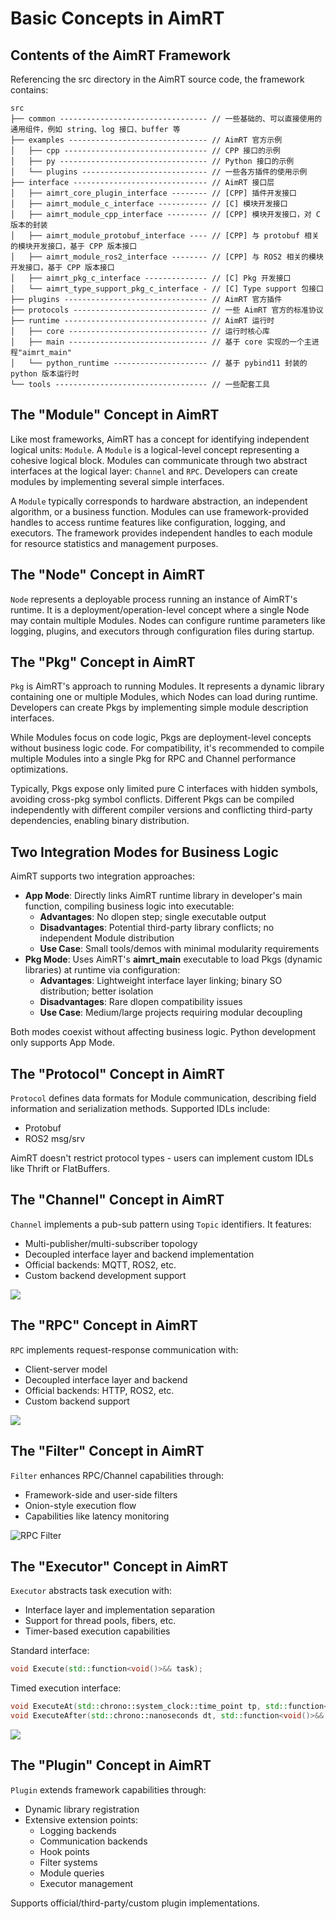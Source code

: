 

# Basic Concepts in AimRT

## Contents of the AimRT Framework

Referencing the src directory in the AimRT source code, the framework contains:
```
src
├── common --------------------------------- // 一些基础的、可以直接使用的通用组件，例如 string、log 接口、buffer 等
├── examples ------------------------------- // AimRT 官方示例
│   ├── cpp -------------------------------- // CPP 接口的示例
│   ├── py --------------------------------- // Python 接口的示例
│   └── plugins ---------------------------- // 一些各方插件的使用示例
├── interface ------------------------------ // AimRT 接口层
│   ├── aimrt_core_plugin_interface -------- // [CPP] 插件开发接口
│   ├── aimrt_module_c_interface ----------- // [C] 模块开发接口
│   ├── aimrt_module_cpp_interface --------- // [CPP] 模块开发接口，对 C 版本的封装
│   ├── aimrt_module_protobuf_interface ---- // [CPP] 与 protobuf 相关的模块开发接口，基于 CPP 版本接口
│   ├── aimrt_module_ros2_interface -------- // [CPP] 与 ROS2 相关的模块开发接口，基于 CPP 版本接口
│   ├── aimrt_pkg_c_interface -------------- // [C] Pkg 开发接口
│   └── aimrt_type_support_pkg_c_interface - // [C] Type support 包接口
├── plugins -------------------------------- // AimRT 官方插件
├── protocols ------------------------------ // 一些 AimRT 官方的标准协议
├── runtime -------------------------------- // AimRT 运行时
│   ├── core ------------------------------- // 运行时核心库
│   ├── main ------------------------------- // 基于 core 实现的一个主进程"aimrt_main"
│   └── python_runtime --------------------- // 基于 pybind11 封装的 python 版本运行时
└── tools ---------------------------------- // 一些配套工具
```

## The "Module" Concept in AimRT
Like most frameworks, AimRT has a concept for identifying independent logical units: `Module`. A `Module` is a logical-level concept representing a cohesive logical block. Modules can communicate through two abstract interfaces at the logical layer: `Channel` and `RPC`. Developers can create modules by implementing several simple interfaces.

A `Module` typically corresponds to hardware abstraction, an independent algorithm, or a business function. Modules can use framework-provided handles to access runtime features like configuration, logging, and executors. The framework provides independent handles to each module for resource statistics and management purposes.

## The "Node" Concept in AimRT
`Node` represents a deployable process running an instance of AimRT's runtime. It is a deployment/operation-level concept where a single Node may contain multiple Modules. Nodes can configure runtime parameters like logging, plugins, and executors through configuration files during startup.

## The "Pkg" Concept in AimRT
`Pkg` is AimRT's approach to running Modules. It represents a dynamic library containing one or multiple Modules, which Nodes can load during runtime. Developers can create Pkgs by implementing simple module description interfaces.

While Modules focus on code logic, Pkgs are deployment-level concepts without business logic code. For compatibility, it's recommended to compile multiple Modules into a single Pkg for RPC and Channel performance optimizations.

Typically, Pkgs expose only limited pure C interfaces with hidden symbols, avoiding cross-pkg symbol conflicts. Different Pkgs can be compiled independently with different compiler versions and conflicting third-party dependencies, enabling binary distribution.

## Two Integration Modes for Business Logic
AimRT supports two integration approaches:
- **App Mode**: Directly links AimRT runtime library in developer's main function, compiling business logic into executable:
  - **Advantages**: No dlopen step; single executable output
  - **Disadvantages**: Potential third-party library conflicts; no independent Module distribution
  - **Use Case**: Small tools/demos with minimal modularity requirements
- **Pkg Mode**: Uses AimRT's **aimrt_main** executable to load Pkgs (dynamic libraries) at runtime via configuration:
  - **Advantages**: Lightweight interface layer linking; binary SO distribution; better isolation
  - **Disadvantages**: Rare dlopen compatibility issues
  - **Use Case**: Medium/large projects requiring modular decoupling

Both modes coexist without affecting business logic. Python development only supports App Mode.

## The "Protocol" Concept in AimRT
`Protocol` defines data formats for Module communication, describing field information and serialization methods. Supported IDLs include:
- Protobuf
- ROS2 msg/srv

AimRT doesn't restrict protocol types - users can implement custom IDLs like Thrift or FlatBuffers.

## The "Channel" Concept in AimRT
`Channel` implements a pub-sub pattern using `Topic` identifiers. It features:
- Multi-publisher/multi-subscriber topology
- Decoupled interface layer and backend implementation
- Official backends: MQTT, ROS2, etc.
- Custom backend development support

![](./picture/pic_3.png)

## The "RPC" Concept in AimRT
`RPC` implements request-response communication with:
- Client-server model
- Decoupled interface layer and backend
- Official backends: HTTP, ROS2, etc.
- Custom backend support

![](./picture/pic_4.png)

## The "Filter" Concept in AimRT
`Filter` enhances RPC/Channel capabilities through:
- Framework-side and user-side filters
- Onion-style execution flow
- Capabilities like latency monitoring

![RPC Filter](./picture/pic_7.png)

## The "Executor" Concept in AimRT
`Executor` abstracts task execution with:
- Interface layer and implementation separation
- Support for thread pools, fibers, etc.
- Timer-based execution capabilities

Standard interface:
```cpp
void Execute(std::function<void()>&& task);
```

Timed execution interface:
```cpp
void ExecuteAt(std::chrono::system_clock::time_point tp, std::function<void()>&& task);
void ExecuteAfter(std::chrono::nanoseconds dt, std::function<void()>&& task);
```

![](./picture/pic_5.png)

## The "Plugin" Concept in AimRT
`Plugin` extends framework capabilities through:
- Dynamic library registration
- Extensive extension points:
  - Logging backends
  - Communication backends
  - Hook points
  - Filter systems
  - Module queries
  - Executor management

Supports official/third-party/custom plugin implementations.